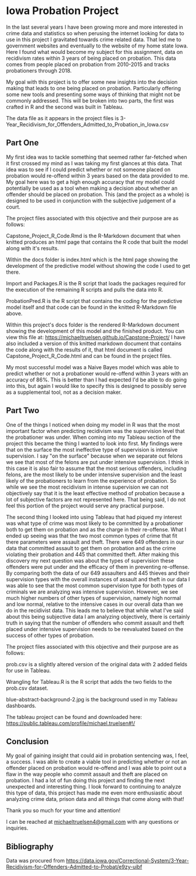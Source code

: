 # Iowa Probation Project

In the last several years I have been growing more and more interested in crime data and statistics so when perusing the internet looking for data to use in this project I gravitated towards crime related data.  That led me to government websites and eventually to the website of my home state Iowa.  Here I found what would become my subject for this assignment, data on recidivism rates within 3 years of being placed on probation.  This data comes from people placed on probation from 2010-2015 and tracks probationers through 2018.  

My goal with this project is to offer some new insights into the decision making that leads to one being placed on probation.  Particularly offering some new tools and presenting some ways of thinking that might not be commonly addressed.  This will be broken into two parts, the first was crafted in R and the second was built in Tableau.  

The data file as it appears in the project files is 3-Year_Recidivism_for_Offenders_Admitted_to_Probation_in_Iowa.csv

## Part One

My first idea was to tackle something that seemed rather far-fetched when it first crossed my mind as I was taking my first glances at this data.  That idea was to see if I could predict whether or not someone placed on probation would re-offend within 3 years based on the data provided to me.  My goal here was to get a high enough accuracy that my model could potentially be used as a tool when making a decision about whether an offender should be placed on probation.  This (and the project as a whole) is designed to be used in conjunction with the subjective judgement of a court.   

The project files associated with this objective and their purpose are as follows:

Capstone_Project_R_Code.Rmd is the R-Markdown document that when knitted produces an html page that contains the R code that built the model along with it's results.

Within the docs folder is index.html which is the html page showing the development of the predictive model without showing the code I used to get there. 

Import and Packages.R is the R script that loads the packages required for the execution of the remaining R scripts and pulls the data into R.

ProbationPred.R is the R script that contains the coding for the predictive model itself and that code can be found in the knitted R-Markdown file above. 

Within this project's docs folder is the rendered R-Markdown document showing the development of this model and the finished product.  You can view this file at: https://michaeltruelsen.github.io/Capstone-Project/  I have also included a version of this knitted markdown document that contains the code along with the results of it, that html document is called Capstone_Project_R_Code.html and can be found in the project files.

My most successful model was a Naive Bayes model which was able to predict whether or not a probationer would re-offend within 3 years with an accuracy of 86%.  This is better than I had expected I'd be able to do going into this, but again I would like to specify this is designed to possibly serve as a supplemental tool, not as a decision maker.  

## Part Two 

One of the things I noticed when doing my model in R was that the most important factor when predicting recidivism was the supervision level that the probationer was under.  When coming into my Tableau section of the project this became the thing I wanted to look into first.  My findings were that on the surface  the most ineffective type of supervision is intensive supervision.  I say "on the surface" because when we separate out felons we see that most of the felons are put under intensive supervision.  I think in this case it is also fair to assume that the most serious offenders, including felons, are the most likely to be under intensive supervision and the least likely of the probationers to learn from the experience of probation.  So while we see the most recidivism in intense supervision we can not objectively say that it is the least effective method of probation because a lot of subjective factors are not represented here.  That being said, I do not feel this portion of the project would serve any practical purpose.  

The second thing I looked into using Tableau that had piqued my interest was what type of crime was most likely to be committed by a probationer both to get them on probation and as the charge in their re-offense.  What I ended up seeing was that the two most common types of crime that fit there parameters were assault and theft.  There were 649 offenders in our data that committed assault to get them on probation and as the crime violating their probation and 445 that committed theft.  After making this discovery my next question was about the types of supervision these offenders were put under and the efficacy of them in preventing re-offense.  By comparing both the data of our 649 assaulters and 445 thieves and their supervision types with the overall instances of assault and theft in our data I was able to see that the most common supervision type for both types of criminals we are analyzing was intensive supervision.  However, we see much higher numbers of other types of supervision, namely high normal and low normal, relative to the intensive cases in our overall data than we do in the recidivist data.  This leads me to believe that while what I've said about this being subjective data I am analyzing objectively, there is certainly truth in saying that the number of offenders who commit assault and theft placed under intensive supervision needs to be reevaluated based on the success of other types of probation.  

The project files associated with this objective and their purpose are as follows:

prob.csv is a slightly altered version of the original data with 2 added fields for use in Tableau.

Wrangling for Tableau.R is the R script that adds the two fields to the prob.csv dataset.

blue-abstract-background-2.jpg is the background used in my Tableau dashboards.

The tableau project can be found and downloaded here: https://public.tableau.com/profile/michael.truelsen#!/

## Conclusion

My goal of gaining insight that could aid in probation sentencing was, I feel, a success.  I was able to create a viable tool in predicting whether or not an offender placed on probation would re-offend and I was able to point out a flaw in the way people who commit assault and theft are placed on probation.  I had a lot of fun doing this project and finding the next unexpected and interesting thing.  I look forward to continuing to analyze this type of data, this project has made me even more enthusiastic about analyzing crime data, prison data and all things that come along with that!

Thank you so much for your time and attention! 

I can be reached at michaeltruelsen4@gmail.com with any questions or inquiries. 

## Bibliography

Data was procured from https://data.iowa.gov/Correctional-System/3-Year-Recidivism-for-Offenders-Admitted-to-Probat/e9zy-uibf